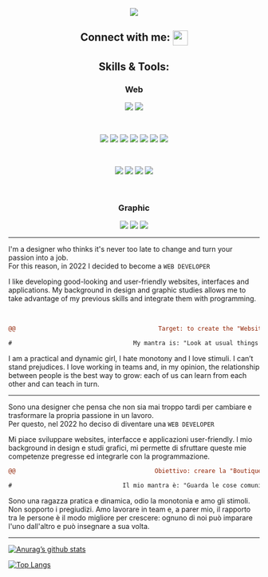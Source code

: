 
<p align="center"> <img src="https://user-images.githubusercontent.com/107913694/212719648-7246a63b-e193-4832-9a89-c8d4f052014f.png"> </p>

<h2 align="center"> Connect with me:  
<a href="https://www.linkedin.com/in/francesca-frattini-092/"> <img src="https://raw.githubusercontent.com/yushi1007/yushi1007/main/images/linkedin.svg" width="30px" align="center"></a></h2>

<h2 align="center"> Skills & Tools: </h2>
<h3 align="center"> Web </h3>

<p align="center"> 
<img src="https://img.shields.io/badge/Visual%20Studio%20Code-0078d7.svg?style=for-the-badge&logo=visual-studio-code&logoColor=white">
<img src="https://img.shields.io/badge/figma-%23F24E1E.svg?style=for-the-badge&logo=figma&logoColor=white">
</p>

<br>

<p align="center"> 
<img src="https://img.shields.io/badge/html5-%23E34F26.svg?style=for-the-badge&logo=html5&logoColor=white">
<img src="https://img.shields.io/badge/css3-%231572B6.svg?style=for-the-badge&logo=css3&logoColor=white">
<img src="https://img.shields.io/badge/SASS-hotpink.svg?style=for-the-badge&logo=SASS&logoColor=white">
<img src="https://img.shields.io/badge/Bootstrap-7952B3.svg?style=for-the-badge&logo=Bootstrap&logoColor=white">
<img src="https://img.shields.io/badge/javascript-%23323330.svg?style=for-the-badge&logo=javascript&logoColor=%23F7DF1E">
<img src="https://img.shields.io/badge/typescript-%23007ACC.svg?style=for-the-badge&logo=typescript&logoColor=white">
<img src="https://img.shields.io/badge/angular-%23DD0031.svg?style=for-the-badge&logo=angular&logoColor=white">
</p>

<br>

<p align="center"> 
<img src="https://img.shields.io/badge/java-%23ED8B00.svg?style=for-the-badge&logo=java&logoColor=white">
<img src="https://img.shields.io/badge/postgres-%23316192.svg?style=for-the-badge&logo=postgresql&logoColor=white">
<img src="https://img.shields.io/badge/spring-%236DB33F.svg?style=for-the-badge&logo=spring&logoColor=white">
<img src="https://img.shields.io/badge/Spring%20Boot-6DB33F.svg?style=for-the-badge&logo=Spring-Boot&logoColor=white">
</p>

<br>

<h3 align="center"> Graphic </h3>

<p align="center"> 
<img src="https://img.shields.io/badge/adobe%20illustrator-%23FF9A00.svg?style=for-the-badge&logo=adobe%20illustrator&logoColor=white">
<img src="https://img.shields.io/badge/Adobe%20InDesign-49021F?style=for-the-badge&logo=adobeindesign&logoColor=white">
<img src="https://img.shields.io/badge/adobe%20photoshop-%2331A8FF.svg?style=for-the-badge&logo=adobe%20photoshop&logoColor=white">
</p>

------------------------------------------------------------------------------------------------------------------------------------------------------------------

I'm a designer who thinks it's never too late to change and turn your passion into a job. <br>
For this reason, in 2022 I decided to become a ```WEB DEVELOPER```

I like developing good-looking and user-friendly websites, interfaces and applications. 
My background in design and graphic studies allows me to take advantage of my previous skills and integrate them with programming. 

<br>

```diff
@@                                        Target: to create the "Website Boutique"                                       @@
``` 

```diff
#                                  My mantra is: "Look at usual things with unusual eyes"
```

I am a practical and dynamic girl, I hate monotony and I love stimuli. I can’t stand prejudices.
I love working in teams and, in my opinion, the relationship between people is the best way to grow: each of us can learn from each other and can teach in turn.

------------------------------------------------------------------------------------------------------------------------------------------------------------------

Sono una designer che pensa che non sia mai troppo tardi per cambiare e trasformare la propria passione in un lavoro. <br>
Per questo, nel 2022 ho deciso di diventare una ```WEB DEVELOPER```

Mi piace sviluppare websites, interfacce e applicazioni user-friendly.
l mio background in design e studi grafici, mi permette di sfruttare queste mie competenze pregresse ed integrarle con la programmazione. 

```diff
@@                                       Obiettivo: creare la "Boutique del Website"                                     @@
``` 


```diff
#                               Il mio mantra è: "Guarda le cose comuni con occhi differenti".
```

Sono una ragazza pratica e dinamica, odio la monotonia e amo gli stimoli. Non sopporto i pregiudizi. 
Amo lavorare in team e, a parer mio, il rapporto tra le persone è il modo migliore per crescere: ognuno di noi può imparare l'uno dall'altro e può insegnare a sua volta.

------------------------------------------------------------------------------------------------------------------------------------------------------------------

[![Anurag’s github stats](https://github-readme-stats.vercel.app/api?username=yushi1007)](https://github.com/francyfrattini)

[![Top Langs](https://github-readme-stats.vercel.app/api/top-langs/?username=yushi1007&layout=compact)](https://github.com/francyfrattini)

<!--
**francyfrattini/FrancyFrattini** is a ✨ _special_ ✨ repository because its `README.md` (this file) appears on your GitHub profile.

Here are some ideas to get you started:

- 🔭 I’m currently working on ...
- 🌱 I’m currently learning ...
- 👯 I’m looking to collaborate on ...
- 🤔 I’m looking for help with ...
- 💬 Ask me about ...
- 📫 How to reach me: ...
- 😄 Pronouns: ...
- ⚡ Fun fact: ...
-->
